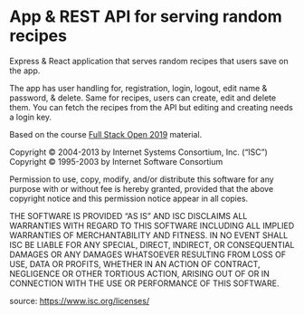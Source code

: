 # App & REST API for serving random recipes

Express & React application that serves random recipes that users save on the app.

The app has user handling for, registration, login, logout, edit name & password, & delete. Same for recipes, users can create, edit and delete them.
You can fetch the recipes from the API but editing and creating needs a login key.

Based on the course [Full Stack Open 2019](https://fullstackopen.com/) material.



Copyright © 2004-2013 by Internet Systems Consortium, Inc. (“ISC”)
Copyright © 1995-2003 by Internet Software Consortium

Permission to use, copy, modify, and/or distribute this software for any purpose with or without fee is hereby granted, provided that the above copyright notice and this permission notice appear in all copies.

THE SOFTWARE IS PROVIDED “AS IS” AND ISC DISCLAIMS ALL WARRANTIES WITH REGARD TO THIS SOFTWARE INCLUDING ALL IMPLIED WARRANTIES OF MERCHANTABILITY AND FITNESS. IN NO EVENT SHALL ISC BE LIABLE FOR ANY SPECIAL, DIRECT, INDIRECT, OR CONSEQUENTIAL DAMAGES OR ANY DAMAGES WHATSOEVER RESULTING FROM LOSS OF USE, DATA OR PROFITS, WHETHER IN AN ACTION OF CONTRACT, NEGLIGENCE OR OTHER TORTIOUS ACTION, ARISING OUT OF OR IN CONNECTION WITH THE USE OR PERFORMANCE OF THIS SOFTWARE.

source: https://www.isc.org/licenses/